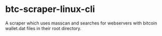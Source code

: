 # btc-scraper-linux-cli
A scraper which uses masscan and searches for webservers with bitcoin wallet.dat files in their root directory.
